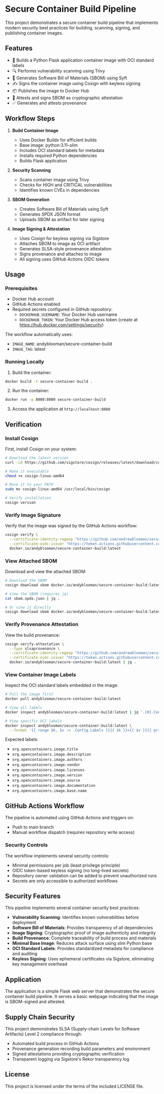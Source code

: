# Secure Container Build Pipeline

This project demonstrates a secure container build pipeline that implements modern security best practices for building, scanning, signing, and publishing container images.

## Features

- 🔨 Builds a Python Flask application container image with OCI standard labels
- 🔍 Performs vulnerability scanning using Trivy
- 📝 Generates Software Bill of Materials (SBOM) using Syft
- ✍️ Signs the container image using Cosign with keyless signing
- 📦 Publishes the image to Docker Hub
- 📄 Attests and signs SBOM as cryptographic attestation
- ✅ Generates and attests provenance

## Workflow Steps

1. **Build Container Image**
   - Uses Docker Buildx for efficient builds
   - Base image: python:3.11-slim
   - Includes OCI standard labels for metadata
   - Installs required Python dependencies
   - Builds Flask application

2. **Security Scanning**
   - Scans container image using Trivy
   - Checks for HIGH and CRITICAL vulnerabilities
   - Identifies known CVEs in dependencies

3. **SBOM Generation**
   - Creates Software Bill of Materials using Syft
   - Generates SPDX JSON format
   - Uploads SBOM as artifact for later signing

4. **Image Signing & Attestation**
   - Uses Cosign for keyless signing via Sigstore
   - Attaches SBOM to image as OCI artifact
   - Generates SLSA-style provenance attestation
   - Signs provenance and attaches to image
   - All signing uses GitHub Actions OIDC tokens

## Usage

### Prerequisites
- Docker Hub account
- GitHub Actions enabled
- Required secrets configured in GitHub repository:
  - `DOCKERHUB_USERNAME`: Your Docker Hub username
  - `DOCKERHUB_TOKEN`: Your Docker Hub access token (create at https://hub.docker.com/settings/security)

The workflow automatically uses:
- `IMAGE_NAME`: andyblooman/secure-container-build
- `IMAGE_TAG`: latest

### Running Locally

1. Build the container:
```bash
docker build -t secure-container-build .
```

2. Run the container:
```bash
docker run -p 8080:8080 secure-container-build
```

3. Access the application at `http://localhost:8080`

## Verification

### Install Cosign

First, install Cosign on your system:

```bash
# Download the latest version
curl -LO https://github.com/sigstore/cosign/releases/latest/download/cosign-linux-amd64

# Make it executable
chmod +x cosign-linux-amd64

# Move it to your PATH
sudo mv cosign-linux-amd64 /usr/local/bin/cosign

# Verify installation
cosign version
```

### Verify Image Signature

Verify that the image was signed by the GitHub Actions workflow:

```bash
cosign verify \
  --certificate-identity-regexp "https://github.com/andrewblooman/secure-container-build/.*" \
  --certificate-oidc-issuer "https://token.actions.githubusercontent.com" \
  docker.io/andyblooman/secure-container-build:latest
```

### View Attached SBOM

Download and view the attached SBOM:

```bash
# Download the SBOM
cosign download sbom docker.io/andyblooman/secure-container-build:latest > sbom.spdx.json

# View the SBOM (requires jq)
cat sbom.spdx.json | jq .

# Or view it directly
cosign download sbom docker.io/andyblooman/secure-container-build:latest | jq .
```

### Verify Provenance Attestation

View the build provenance:

```bash
cosign verify-attestation \
  --type slsaprovenance \
  --certificate-identity-regexp "https://github.com/andrewblooman/secure-container-build/.*" \
  --certificate-oidc-issuer "https://token.actions.githubusercontent.com" \
  docker.io/andyblooman/secure-container-build:latest | jq .
```

### View Container Image Labels

Inspect the OCI standard labels embedded in the image:

```bash
# Pull the image first
docker pull andyblooman/secure-container-build:latest

# View all labels
docker inspect andyblooman/secure-container-build:latest | jq '.[0].Config.Labels'

# View specific OCI labels
docker inspect andyblooman/secure-container-build:latest \
  --format '{{ range $k, $v := .Config.Labels }}{{ $k }}={{ $v }}{{ println }}{{ end }}' | grep opencontainers
```

Expected labels:
- `org.opencontainers.image.title`
- `org.opencontainers.image.description`
- `org.opencontainers.image.authors`
- `org.opencontainers.image.vendor`
- `org.opencontainers.image.licenses`
- `org.opencontainers.image.version`
- `org.opencontainers.image.source`
- `org.opencontainers.image.documentation`
- `org.opencontainers.image.base.name`

## GitHub Actions Workflow

The pipeline is automated using GitHub Actions and triggers on:
- Push to main branch
- Manual workflow dispatch (requires repository write access)

### Security Controls

The workflow implements several security controls:
- Minimal permissions per job (least privilege principle)
- OIDC token-based keyless signing (no long-lived secrets)
- Repository owner validation can be added to prevent unauthorized runs
- Secrets are only accessible to authorized workflows

## Security Features

This pipeline implements several container security best practices:

- **Vulnerability Scanning**: Identifies known vulnerabilities before deployment
- **Software Bill of Materials**: Provides transparency of all dependencies
- **Image Signing**: Cryptographic proof of image authenticity and integrity
- **Build Provenance**: Complete traceability of build process and materials
- **Minimal Base Image**: Reduces attack surface using slim Python base
- **OCI Standard Labels**: Provides standardized metadata for compliance and auditing
- **Keyless Signing**: Uses ephemeral certificates via Sigstore, eliminating key management overhead

## Application

The application is a simple Flask web server that demonstrates the secure container build pipeline. It serves a basic webpage indicating that the image is SBOM-signed and attested.

## Supply Chain Security

This project demonstrates SLSA (Supply-chain Levels for Software Artifacts) Level 2 compliance through:
- Automated build process in GitHub Actions
- Provenance generation recording build parameters and environment
- Signed attestations providing cryptographic verification
- Transparent logging via Sigstore's Rekor transparency log

## License

This project is licensed under the terms of the included LICENSE file.